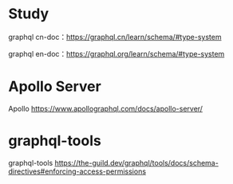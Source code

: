 # Study

graphql cn-doc：https://graphql.cn/learn/schema/#type-system

graphql en-doc：https://graphql.org/learn/schema/#type-system

# Apollo Server

Apollo https://www.apollographql.com/docs/apollo-server/

# graphql-tools

graphql-tools https://the-guild.dev/graphql/tools/docs/schema-directives#enforcing-access-permissions


